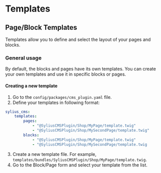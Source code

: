 # Templates

## Page/Block Templates

Templates allow you to define and select the layout of your pages and blocks.

### General usage

By default, the blocks and pages have its own templates. You can create your own templates and use it in specific blocks or pages.

#### Creating a new template

1. Go to the `config/packages/cms_plugin.yaml` file.
2. Define your templates in following format:

```yaml
sylius_cms:
	templates:
		pages:
			- "@SyliusCMSPlugin/Shop/MyPage/template.twig"
			- "@SyliusCMSPlugin/Shop/MySecondPage/template.twig"
		blocks:
			- "@SyliusCMSPlugin/Shop/MyPage/template.twig"
			- "@SyliusCMSPlugin/Shop/MySecondPage/template.twig
```

3. Create a new template file. For example, `templates/bundles/SyliusCMSPlugin/Shop/MyPage/template.twig`.
4. Go to the Block/Page form and select your template from the list.
